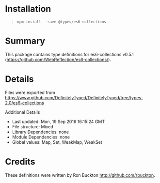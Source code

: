 # Installation
> `npm install --save @types/es6-collections`

# Summary
This package contains type definitions for es6-collections v0.5.1 (https://github.com/WebReflection/es6-collections/).

# Details
Files were exported from https://www.github.com/DefinitelyTyped/DefinitelyTyped/tree/types-2.0/es6-collections

Additional Details
 * Last updated: Mon, 19 Sep 2016 16:15:24 GMT
 * File structure: Mixed
 * Library Dependencies: none
 * Module Dependencies: none
 * Global values: Map, Set, WeakMap, WeakSet

# Credits
These definitions were written by Ron Buckton <http://github.com/rbuckton>.
